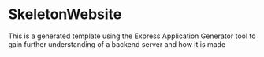 # SkeletonWebsite
This is a generated template using the Express Application Generator tool to gain further understanding of a backend server and how it is made
